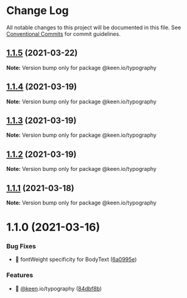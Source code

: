 # Change Log

All notable changes to this project will be documented in this file.
See [Conventional Commits](https://conventionalcommits.org) for commit guidelines.

## [1.1.5](https://github.com/keen/keen/compare/@keen.io/typography@1.1.4...@keen.io/typography@1.1.5) (2021-03-22)

**Note:** Version bump only for package @keen.io/typography





## [1.1.4](https://github.com/keen/keen/compare/@keen.io/typography@1.1.3...@keen.io/typography@1.1.4) (2021-03-19)

**Note:** Version bump only for package @keen.io/typography





## [1.1.3](https://github.com/keen/keen/compare/@keen.io/typography@1.1.2...@keen.io/typography@1.1.3) (2021-03-19)

**Note:** Version bump only for package @keen.io/typography





## [1.1.2](https://github.com/keen/keen/compare/@keen.io/typography@1.1.1...@keen.io/typography@1.1.2) (2021-03-19)

**Note:** Version bump only for package @keen.io/typography





## [1.1.1](https://github.com/keen/keen/compare/@keen.io/typography@1.1.0...@keen.io/typography@1.1.1) (2021-03-18)

**Note:** Version bump only for package @keen.io/typography





# 1.1.0 (2021-03-16)


### Bug Fixes

* 🐛 fontWeight specificity for BodyText ([6a0995e](https://github.com/keen/keen/commit/6a0995ea0f58a4d49c1cfe38c1b4ad6e3f663cec))


### Features

* 🎸 [@keen](https://github.com/keen).io/typography ([84dbf8b](https://github.com/keen/keen/commit/84dbf8b867c93d3b3de84e25124a20e510f7888c))
